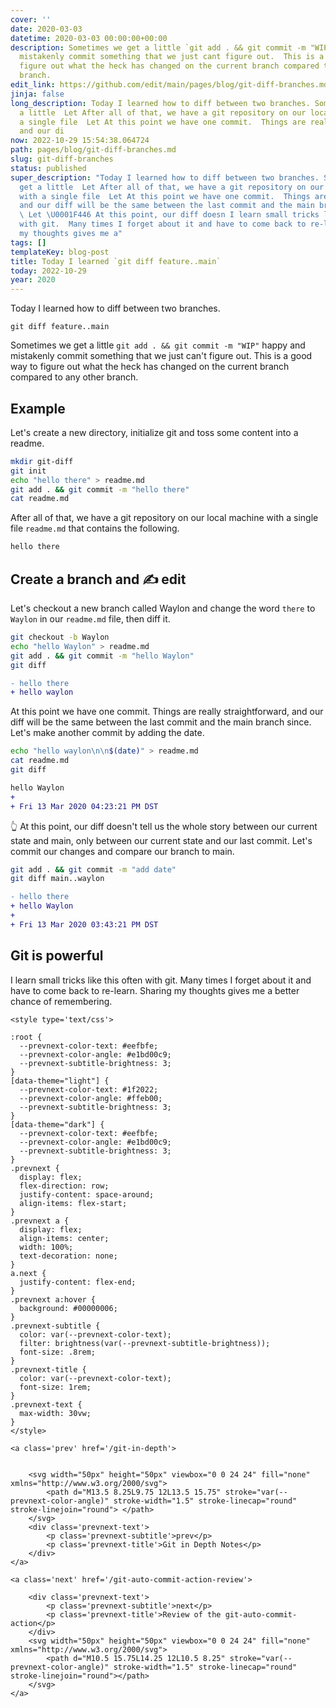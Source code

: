 ```yaml
---
cover: ''
date: 2020-03-03
datetime: 2020-03-03 00:00:00+00:00
description: Sometimes we get a little `git add . && git commit -m "WIP"` happy and
  mistakenly commit something that we just cant figure out.  This is a good way to
  figure out what the heck has changed on the current branch compared to any other
  branch.
edit_link: https://github.com/edit/main/pages/blog/git-diff-branches.md
jinja: false
long_description: Today I learned how to diff between two branches. Sometimes we get
  a little  Let After all of that, we have a git repository on our local machine with
  a single file  Let At this point we have one commit.  Things are really straightforward,
  and our di
now: 2022-10-29 15:54:38.064724
path: pages/blog/git-diff-branches.md
slug: git-diff-branches
status: published
super_description: "Today I learned how to diff between two branches. Sometimes we
  get a little  Let After all of that, we have a git repository on our local machine
  with a single file  Let At this point we have one commit.  Things are really straightforward,
  and our diff will be the same between the last commit and the main branch since.
  \ Let \U0001F446 At this point, our diff doesn I learn small tricks like this often
  with git.  Many times I forget about it and have to come back to re-learn. Sharing
  my thoughts gives me a"
tags: []
templateKey: blog-post
title: Today I learned `git diff feature..main`
today: 2022-10-29
year: 2020
---
```


Today I learned how to diff between two branches.

```
git diff feature..main
```

Sometimes we get a little `git add . && git commit -m "WIP"` happy and mistakenly commit something that we just can't figure out. This is a good way to figure out what the heck has changed on the current branch compared to any other branch.

## Example

Let's create a new directory, initialize git and toss some content into a readme.

``` bash
mkdir git-diff
git init
echo "hello there" > readme.md
git add . && git commit -m "hello there"
cat readme.md
```

After all of that, we have a git repository on our local machine with a single file `readme.md` that contains the following.

``` bash
hello there
```

##  Create a branch and ✍ edit

Let's checkout a new branch called Waylon and change the word `there` to `Waylon` in our `readme.md` file, then diff it.

``` bash
git checkout -b Waylon
echo "hello Waylon" > readme.md
git add . && git commit -m "hello Waylon"
git diff
```

``` diff
- hello there
+ hello waylon
```

At this point we have one commit.  Things are really straightforward, and our diff will be the same between the last commit and the main branch since.  Let's make another commit by adding the date.

``` bash
echo "hello waylon\n\n$(date)" > readme.md
cat readme.md
git diff
```

``` diff
hello Waylon
+
+ Fri 13 Mar 2020 04:23:21 PM DST
```
👆 At this point, our diff doesn't tell us the whole story between our current state and main, only between our current state and our last commit.  Let's commit our changes and compare our branch to main.

``` bash
git add . && git commit -m "add date"
git diff main..waylon
```

``` diff
- hello there
+ hello Waylon
+
+ Fri 13 Mar 2020 03:43:21 PM DST
```

## Git is powerful

I learn small tricks like this often with git.  Many times I forget about it and have to come back to re-learn. Sharing my thoughts gives me a better chance of remembering.
<div class='prevnext'>

    <style type='text/css'>

    :root {
      --prevnext-color-text: #eefbfe;
      --prevnext-color-angle: #e1bd00c9;
      --prevnext-subtitle-brightness: 3;
    }
    [data-theme="light"] {
      --prevnext-color-text: #1f2022;
      --prevnext-color-angle: #ffeb00;
      --prevnext-subtitle-brightness: 3;
    }
    [data-theme="dark"] {
      --prevnext-color-text: #eefbfe;
      --prevnext-color-angle: #e1bd00c9;
      --prevnext-subtitle-brightness: 3;
    }
    .prevnext {
      display: flex;
      flex-direction: row;
      justify-content: space-around;
      align-items: flex-start;
    }
    .prevnext a {
      display: flex;
      align-items: center;
      width: 100%;
      text-decoration: none;
    }
    a.next {
      justify-content: flex-end;
    }
    .prevnext a:hover {
      background: #00000006;
    }
    .prevnext-subtitle {
      color: var(--prevnext-color-text);
      filter: brightness(var(--prevnext-subtitle-brightness));
      font-size: .8rem;
    }
    .prevnext-title {
      color: var(--prevnext-color-text);
      font-size: 1rem;
    }
    .prevnext-text {
      max-width: 30vw;
    }
    </style>
    
    <a class='prev' href='/git-in-depth'>
    

        <svg width="50px" height="50px" viewbox="0 0 24 24" fill="none" xmlns="http://www.w3.org/2000/svg">
            <path d="M13.5 8.25L9.75 12L13.5 15.75" stroke="var(--prevnext-color-angle)" stroke-width="1.5" stroke-linecap="round" stroke-linejoin="round"> </path>
        </svg>
        <div class='prevnext-text'>
            <p class='prevnext-subtitle'>prev</p>
            <p class='prevnext-title'>Git in Depth Notes</p>
        </div>
    </a>
    
    <a class='next' href='/git-auto-commit-action-review'>
    
        <div class='prevnext-text'>
            <p class='prevnext-subtitle'>next</p>
            <p class='prevnext-title'>Review of the git-auto-commit-action</p>
        </div>
        <svg width="50px" height="50px" viewbox="0 0 24 24" fill="none" xmlns="http://www.w3.org/2000/svg">
            <path d="M10.5 15.75L14.25 12L10.5 8.25" stroke="var(--prevnext-color-angle)" stroke-width="1.5" stroke-linecap="round" stroke-linejoin="round"></path>
        </svg>
    </a>
  </div>